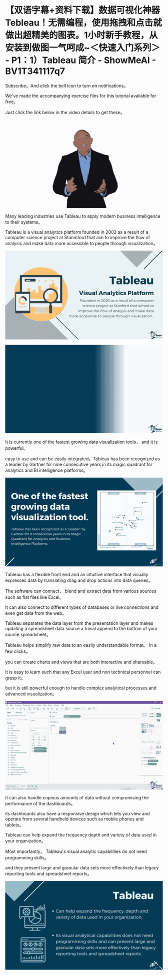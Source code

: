 # 【双语字幕+资料下载】数据可视化神器 Tebleau！无需编程，使用拖拽和点击就做出超精美的图表。1小时新手教程，从安装到做图一气呵成~＜快速入门系列＞ - P1：1）Tableau 简介 - ShowMeAI - BV1T341117q7

Subscribe。And click the bell icon to turn on notifications。

We've made the accompanying exercise files for this tutorial available for free。

 Just click the link below in the video details to get these。



![](img/3b657b1be778fedd8766bd485966796f_1.png)

Many leading industries use Tableau to apply modern business intelligence to their systems。

 Tableau is a visual analytics platform founded in 2003 as a result of a computer science project at Stanmford that aim to improve the flow of analysis and make data more accessible to people through visualization。



![](img/3b657b1be778fedd8766bd485966796f_3.png)

![](img/3b657b1be778fedd8766bd485966796f_4.png)

It is currently one of the fastest growing data visualization tools， and it is powerful。

 easy to use and can be easily integrated。Tableau has been recognized as a leader by Gartner for nine consecutive years in its magic quadrant for analytics and BI intelligence platforms。



![](img/3b657b1be778fedd8766bd485966796f_6.png)

Tableau has a flexible front end and an intuitive interface that visually expresses data by translating drag and drop actions into data queries。

The software can connect， blend and extract data from various sources such as flat files like Excel。

 It can also connect to different types of databases or live connections and even get data from the web。

 Tableau separates the data layer from the presentation layer and makes updating a spreadsheet data source a trivial append to the bottom of your source spreadsheet。

Tableau helps simplify raw data to an easily understandable format。 In a few clicks。

 you can create charts and views that are both interactive and shareable。

 It is easy to learn such that any Excel user and non technical personnel can grasp it。

 but it is still powerful enough to handle complex analytical processes and advanced visualization。



![](img/3b657b1be778fedd8766bd485966796f_8.png)

It can also handle copious amounts of data without compromising the performance of the dashboards。

 its dashboards also have a responsive design which lets you view and operate from several handheld devices such as mobile phones and tablets。

Tableau can help expand the frequency depth and variety of data used in your organization。

Most importantly， Tableau's visual analytic capabilities do not need programming skills。

 and they present large and granular data sets more effectively than legacy reporting tools and spreadsheet reports。



![](img/3b657b1be778fedd8766bd485966796f_10.png)